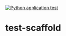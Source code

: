[![Python application test](https://github.com/vvr-rao/test-scaffold/actions/workflows/main.yml/badge.svg)](https://github.com/vvr-rao/test-scaffold/actions/workflows/main.yml)

# test-scaffold
